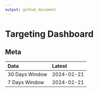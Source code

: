 ```yaml
---
output: github_document
---
```


# Targeting Dashboard



## Meta


|Data           |Latest     |
|:--------------|:----------|
|30 Days Window |2024-02-21 |
|7 Days Window  |2024-02-21 |
